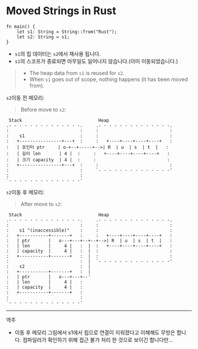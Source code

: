 # Moved Strings in Rust

```rust,editable
fn main() {
    let s1: String = String::from("Rust");
    let s2: String = s1;
}
```

* `s1`의 힙 데이터는 `s2`에서 재사용 됩니다. 
* `s1`의 스코프가 종료되면 아무일도 일어나지 않습니다.(이미 이동되었습니다.)
> * The heap data from `s1` is reused for `s2`.
> * When `s1` goes out of scope, nothing happens (it has been moved from).

`s2`이동 전 메모리:
> Before move to `s2`:

```bob
 Stack                             Heap
.- - - - - - - - - - - - - -.     .- - - - - - - - - - - - - -.
:                           :     :                           :
:    s1                     :     :                           :
:   +----------------+---+  :     :   +----+----+----+----+   :
:   | 포인터 ptr     | o-+--+-----+-->| R  | u  | s  | t  |   :
:   | 길이 len       | 4 |  :     :   +----+----+----+----+   :
:   | 크기 capacity  | 4 |  :     :                           :
:   +----------------+---+  :     :                           :
:                           :     `- - - - - - - - - - - - - -'
:                           :
`- - - - - - - - - - - - - -'
```

`s2`이동 후 메모리:
> After move to `s2`:

```bob
 Stack                             Heap
.- - - - - - - - - - - - - -.     .- - - - - - - - - - - - - -.
:                           :     :                           :
:    s1 "(inaccessible)"    :     :                           :
:   +-----------+-------+   :     :   +----+----+----+----+   :
:   | ptr       |   o---+---+--+--+-->| R  | u  | s  | t  |   :
:   | len       |     4 |   :  |  :   +----+----+----+----+   :
:   | capacity  |     4 |   :  |  :                           :
:   +-----------+-------+   :  |  :                           :
:                           :  |  `- - - - - - - - - - - - - -'
:    s2                     :  |
:   +-----------+-------+   :  |
:   | ptr       |   o---+---+--'
:   | len       |     4 |   :
:   | capacity  |     4 |   :
:   +-----------+-------+   :
:                           :
`- - - - - - - - - - - - - -'
```

---
역주
- 이동 후 메모리 그림에서 s1에서 힙으로 연결이 지워졌다고 이해해도 무방은 합니다. 컴파일러가 확인하기 위해 접근 불가 처리 한 것으로 보이긴 합니다만...